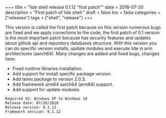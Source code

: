 +++
title = "lide shell release 0.1.12 \"first patch\""
date = 2018-07-20
description = "First patch of lide shell."
draft = false
toc = false
categories = ["releases"]
tags = ["shell", "release"]
+++


This version is called the first patch because on this version numerous bugs are fixed and we apply corrections to the code, 
the first patch of 0.1 version is the most important patch because has security features and updates about github api and repository databases structure.
With this version you can do specific version installs, update modules and execute lide in arm architectures (aarch64).
Many changes are added and fixed bugs, changes here:

- Fixed runtime libraries installation.
- Add support for install specific package version.
- Add lanes package to version 2.0.3.
- Add framework arm64 aarch64 (arm64) support.
- Add support for update modules.


```
Required OS: Windows XP to Windows 10
Release date: 07/20/2018
Release version: 0.1.12
Framework version: 0.1.12
```
